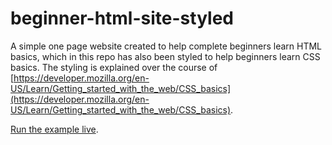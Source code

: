 # beginner-html-site-styled
A simple one page website created to help complete beginners learn HTML basics, which in this repo has also been styled to help beginners learn CSS basics.
The styling is explained over the course of [https://developer.mozilla.org/en-US/Learn/Getting_started_with_the_web/CSS_basics](https://developer.mozilla.org/en-US/Learn/Getting_started_with_the_web/CSS_basics).

[Run the example live](http://mdn.github.io/beginner-html-site-styled/).
